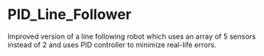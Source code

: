 # PID_Line_Follower


Improved version of a line following robot which uses an array of 5 sensors instead of 2 and uses
PID controller to minimize real-life errors.
